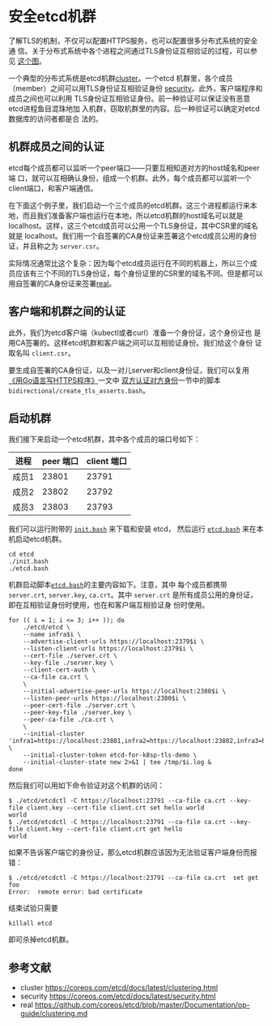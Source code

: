 # 安全etcd机群

了解TLS的机制，不仅可以配置HTTPS服务，也可以配置很多分布式系统的安全通 信。关于分布式系统中各个进程之间通过TLS身份证互相验证的过程，可以参见 [这个图](https://github.com/k8sp/tls/blob/master/tls.md#bidirectional)。

一个典型的分布式系统是etcd机群[cluster](https://github.com/k8sp/tls/blob/master/etcd.md#cluster)。一个etcd 机群里，各个成员（member）之间可以用TLS身份证互相验证身份 [security](https://github.com/k8sp/tls/blob/master/etcd.md#security)。此外，客户端程序和成员之间也可以利用 TLS身份证互相验证身份。前一种验证可以保证没有恶意etcd进程鱼目混珠地加 入机群，窃取机群里的内容。后一种验证可以确定对etcd数据库的访问者都是合 法的。

## 机群成员之间的认证

etcd每个成员都可以监听一个peer端口——只要互相知道对方的host域名和peer端 口，就可以互相确认身份，组成一个机群。此外，每个成员都可以监听一个 client端口，和客户端通信。

在下面这个例子里，我们启动一个三个成员的etcd机群。这三个进程都运行来本 地，而且我们准备客户端也运行在本地，所以etcd机群的host域名可以就是 localhost。这样，这三个etcd成员可以公用一个TLS身份证，其中CSR里的域名 就是 localhost。我们用一个自签署的CA身份证来签署这个etcd成员公用的身份 证，并且称之为 `server.csr`。

实际情况通常比这个复杂：因为每个etcd成员运行在不同的机器上，所以三个成 员应该有三个不同的TLS身份证，每个身份证里的CSR里的域名不同。但是都可以 用自签署的CA身份证来签署[real](https://github.com/k8sp/tls/blob/master/etcd.md#real)。

## 客户端和机群之间的认证

此外，我们为etcd客户端（kubectl或者curl）准备一个身份证，这个身份证也 是用CA签署的。这样etcd机群和客户端之间可以互相验证身份。我们给这个身份 证取名叫 `client.csr`。

要生成自签署的CA身份证，以及一对儿server和client身份证，我们可以复用 [《用Go语言写HTTPS程序》](https://github.com/k8sp/tls/blob/master/golang.md)一文中 [双方认证对方身份](https://github.com/k8sp/tls/blob/master/golang.md#双方认证对方身份)一节中的脚本 `bidirectional/create_tls_asserts.bash`。

## 启动机群

我们接下来启动一个etcd机群，其中各个成员的端口号如下：

| 进程  | peer 端口 | client 端口 |
| ----- | --------- | ----------- |
| 成员1 | 23801     | 23791       |
| 成员2 | 23802     | 23792       |
| 成员3 | 23803     | 23793       |

我们可以运行附带的 [`init.bash`](https://github.com/k8sp/tls/blob/master/etcd/init.bash) 来下载和安装 etcd， 然后运行 [`etcd.bash`](https://github.com/k8sp/tls/blob/master/etcd/etcd.bash) 来在本机启动etcd机群。

```
cd etcd
./init.bash
./etcd.bash
```



机群启动脚本[`etcd.bash`](https://github.com/k8sp/tls/blob/master/etcd/etcd.bash)的主要内容如下。注意，其中 每个成员都携带 `server.crt`, `server.key`, `ca.crt`。其中 `server.crt` 是所有成员公用的身份证，即在互相验证身份时使用，也在和客户端互相验证身 份时使用。

```
for (( i = 1; i <= 3; i++ )); do
    ./etcd/etcd \
	--name infra$i \
	--advertise-client-urls https://localhost:2379$i \
	--listen-client-urls https://localhost:2379$i \
	--cert-file ./server.crt \
	--key-file ./server.key \
	--client-cert-auth \
	--ca-file ca.crt \
	\
	--initial-advertise-peer-urls https://localhost:2380$i \
	--listen-peer-urls https://localhost:2380$i \
	--peer-cert-file ./server.crt \
	--peer-key-file ./server.key \
	--peer-ca-file ./ca.crt \
	\
	--initial-cluster 'infra1=https://localhost:23801,infra2=https://localhost:23802,infra3=https://localhost:23803' \
	--initial-cluster-token etcd-for-k8sp-tls-demo \
	--initial-cluster-state new 2>&1 | tee /tmp/$i.log &
done
```



然后我们可以用如下命令验证对这个机群的访问：

```
$ ./etcd/etcdctl -C https://localhost:23791 --ca-file ca.crt --key-file client.key --cert-file client.crt set hello world
world
$ ./etcd/etcdctl -C https://localhost:23791 --ca-file ca.crt --key-file client.key --cert-file client.crt get hello
world
```



如果不告诉客户端它的身份证，那么etcd机群应该因为无法验证客户端身份而报错：

```
$ ./etcd/etcdctl -C https://localhost:23791 --ca-file ca.crt  set get foo
Error:  remote error: bad certificate
```



结束试验只需要

```
killall etcd
```



即可杀掉etcd机群。

## 参考文献

- cluster https://coreos.com/etcd/docs/latest/clustering.html
- security https://coreos.com/etcd/docs/latest/security.html
- real https://github.com/coreos/etcd/blob/master/Documentation/op-guide/clustering.md